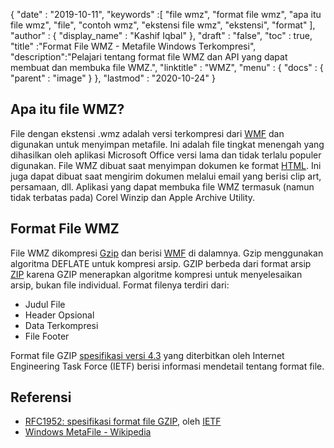 {
  "date" : "2019-10-11",
  "keywords" :[ "file wmz", "format file wmz", "apa itu file wmz", "file", "contoh wmz", "ekstensi file wmz", "ekstensi", "format" ],
  "author" : {
    "display_name" : "Kashif Iqbal"
},
  "draft" : "false",
  "toc" : true,
  "title" :"Format File WMZ - Metafile Windows Terkompresi",
  "description":"Pelajari tentang format file WMZ dan API yang dapat membuat dan membuka file WMZ.",
  "linktitle" : "WMZ",
  "menu" : {
    "docs" : {
      "parent" : "image"
}
},
  "lastmod" : "2020-10-24"
}

## Apa itu file WMZ?

File dengan ekstensi .wmz adalah versi terkompresi dari [WMF](/id/image/wmf/) dan digunakan untuk menyimpan metafile. Ini adalah file tingkat menengah yang dihasilkan oleh aplikasi Microsoft Office versi lama dan tidak terlalu populer digunakan. File WMZ dibuat saat menyimpan dokumen ke format [HTML](/id/web/html/). Ini juga dapat dibuat saat mengirim dokumen melalui email yang berisi clip art, persamaan, dll. Aplikasi yang dapat membuka file WMZ termasuk (namun tidak terbatas pada) Corel Winzip dan Apple Archive Utility.

## Format File WMZ

File WMZ dikompresi [Gzip](/id/compression/gz/) dan berisi [WMF](/id/image/WMF/) di dalamnya. Gzip menggunakan algoritma DEFLATE untuk kompresi arsip. GZIP berbeda dari format arsip [ZIP](/id/compression/zip/) karena GZIP menerapkan algoritme kompresi untuk menyelesaikan arsip, bukan file individual. Format filenya terdiri dari:

* Judul File
* Header Opsional
* Data Terkompresi
* File Footer

Format file GZIP [spesifikasi versi 4.3](https://datatracker.ietf.org/doc/html/rfc1952) yang diterbitkan oleh Internet Engineering Task Force (IETF) berisi informasi mendetail tentang format file.

## Referensi

* [RFC1952: spesifikasi format file GZIP](https://datatracker.ietf.org/doc/html/rfc1952), oleh [IETF](https://www.ietf.org)
* [Windows MetaFile - Wikipedia](https://en.wikipedia.org/wiki/Windows_Metafile)

